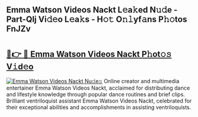 ## Emma Watson Videos Nackt L𝚎a𝚔ed N𝚞𝚍e - Part-QIj Vi𝚍𝚎o L𝚎a𝚔s - H𝚘𝚝 O𝚗𝚕yf𝚊ns P𝚑𝚘tos FnJZv

# <h2><a href="http://kf68w39.oniu.top/?m=Emma+Watson+Videos+Nackt">🔗👉 🔴 Emma Watson Videos Nackt P𝚑ot𝚘𝚜 V𝚒d𝚎o</a></h2>

[![Emma Watson Videos Nackt Nu𝚍e𝚜](https://i.imgur.com/0qMVB7G.gif)](http://kf68w39.oniu.top/?m=Emma+Watson+Videos+Nackt)
Online creator and multimedia entertainer Emma Watson Videos Nackt, acclaimed for distributing dance and lifestyle knowledge through popular dance routines and brief clips. Brilliant ventriloquist assistant Emma Watson Videos Nackt, celebrated for their exceptional abilities and accomplishments in assisting ventriloquists.  
